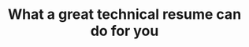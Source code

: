 ---
title: "What a great technical resume can do for you"
link: "https://blog.leetresumes.com/blog/what-a-great-technical-resume-can-do-for-you"
---